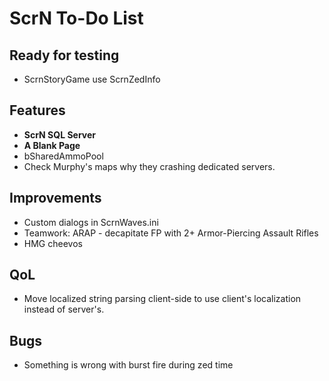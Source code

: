 # ScrN To-Do List

## Ready for testing
- ScrnStoryGame use ScrnZedInfo


## Features
- **ScrN SQL Server**
- **A Blank Page**
- bSharedAmmoPool
- Check Murphy's maps why they crashing dedicated servers.

## Improvements
- Custom dialogs in ScrnWaves.ini
- Teamwork: ARAP - decapitate FP with 2+ Armor-Piercing Assault Rifles
- HMG cheevos

## QoL
- Move localized string parsing client-side to use client's localization instead of server's.

## Bugs
- Something is wrong with burst fire during zed time
